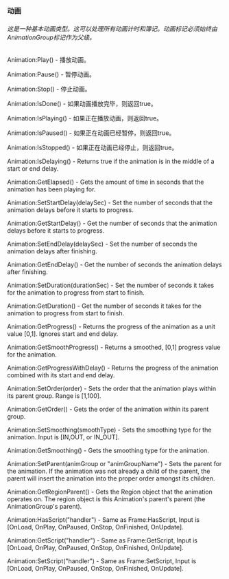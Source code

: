 ### 动画

###### 这是一种基本动画类型。这可以处理所有动画计时和簿记。动画标记必须始终由AnimationGroup标记作为父级。

Animation:Play\(\) - 播放动画。

Animation:Pause\(\) - 暂停动画。

Animation:Stop\(\) - 停止动画。

Animation:IsDone\(\) - 如果动画播放完毕，则返回true。

Animation:IsPlaying\(\) - 如果正在播放动画，则返回true。

Animation:IsPaused\(\) - 如果正在动画已经暂停，则返回true。

Animation:IsStopped\(\) - 如果正在动画已经停止，则返回true。

Animation:IsDelaying\(\) - Returns true if the animation is in the middle of a start or end delay.

Animation:GetElapsed\(\) - Gets the amount of time in seconds that the animation has been playing for.

Animation:SetStartDelay\(delaySec\) - Set the number of seconds that the animation delays before it starts to progress.

Animation:GetStartDelay\(\) - Get the number of seconds that the animation delays before it starts to progress.

Animation:SetEndDelay\(delaySec\) - Set the number of seconds the animation delays after finishing.

Animation:GetEndDelay\(\) - Get the number of seconds the animation delays after finishing.

Animation:SetDuration\(durationSec\) - Set the number of seconds it takes for the animation to progress from start to finish.

Animation:GetDuration\(\) - Get the number of seconds it takes for the animation to progress from start to finish.

Animation:GetProgress\(\) - Returns the progress of the animation as a unit value \[0,1\]. Ignores start and end delay.

Animation:GetSmoothProgress\(\) - Returns a smoothed, \[0,1\] progress value for the animation.

Animation:GetProgressWithDelay\(\) - Returns the progress of the animation combined with its start and end delay.

Animation:SetOrder\(order\) - Sets the order that the animation plays within its parent group. Range is \[1,100\].

Animation:GetOrder\(\) - Gets the order of the animation within its parent group.

Animation:SetSmoothing\(smoothType\) - Sets the smoothing type for the animation. Input is \[IN,OUT, or IN\_OUT\].

Animation:GetSmoothing\(\) - Gets the smoothing type for the animation.

Animation:SetParent\(animGroup or "animGroupName"\) - Sets the parent for the animation. If the animation was not already a child of the parent, the parent will insert the animation into the proper order amongst its children.

Animation:GetRegionParent\(\) - Gets the Region object that the animation operates on. The region object is this Animation's parent's parent \(the AnimationGroup's parent\).

Animation:HasScript\("handler"\) - Same as Frame:HasScript, Input is \[OnLoad, OnPlay, OnPaused, OnStop, OnFinished, OnUpdate\].

Animation:GetScript\("handler"\) - Same as Frame:GetScript, Input is \[OnLoad, OnPlay, OnPaused, OnStop, OnFinished, OnUpdate\].

Animation:SetScript\("handler"\) - Same as Frame:SetScript, Input is \[OnLoad, OnPlay, OnPaused, OnStop, OnFinished, OnUpdate\].

